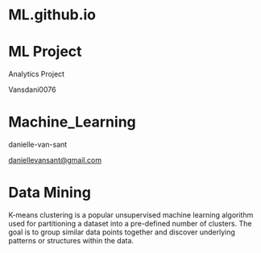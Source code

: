 # ML.github.io

# ML Project
Analytics Project

Vansdani0076

# Machine_Learning

danielle-van-sant

daniellevansant@gmail.com

# Data Mining 

K-means clustering is a popular unsupervised machine learning algorithm used for partitioning a dataset into a pre-defined number of clusters. The goal is to group similar data points together and discover underlying patterns or structures within the data.
